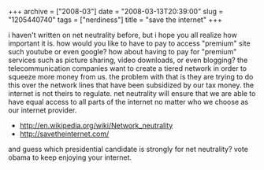 +++
archive = ["2008-03"]
date = "2008-03-13T20:39:00"
slug = "1205440740"
tags = ["nerdiness"]
title = "save the internet"
+++

i haven't written on net neutrality before, but i hope you all realize how
important it is. how would you like to have to pay to access "premium"
site such youtube or even google? how about having to pay for "premium"
services such as picture sharing, video downloads, or even blogging? the
telecommunication companies want to create a tiered network in order to
squeeze more money from us. the problem with that is they are trying to do
this over the network lines that have been subsidized by our tax money.
the internet is not theirs to regulate. net neutrality will ensure that we
are able to have equal access to all parts of the internet no matter who
we choose as our internet provider.

- http://en.wikipedia.org/wiki/Network_neutrality
- http://savetheinternet.com/

and guess which presidential candidate is strongly for net neutrality?
vote obama to keep enjoying your internet.

